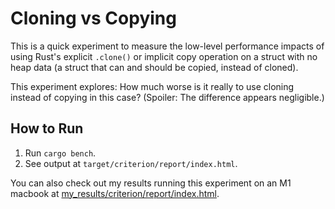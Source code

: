 # Cloning vs Copying

This is a quick experiment to measure the low-level performance impacts of using Rust's explicit `.clone()` or implicit copy operation on a struct with no heap data (a struct that can and should be copied, instead of cloned).

This experiment explores: How much worse is it really to use cloning instead of copying in this case? (Spoiler: The difference appears negligible.)

## How to Run

1. Run `cargo bench`.
2. See output at `target/criterion/report/index.html`.

You can also check out my results running this experiment on an M1 macbook at [my_results/criterion/report/index.html](my_results/criterion/report/index.html).
